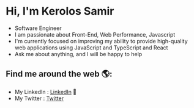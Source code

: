 # Hi, I'm Kerolos Samir

- Software Engineer
- I am passionate about Front-End, Web Performance, Javascript
- I'm currently focused on improving my ability to provide high-quality web applications using JavaScript and TypeScript and React
- Ask me about anything, and I will be happy to help




## Find me around the web 🌎: 
- My LinkedIn : <a href="https://www.linkedin.com/in/kerolos-samir/">LinkedIn</a> 💼
- My Twitter  :  <a href="https://twitter.com/kerolos26/">Twitter</a>
